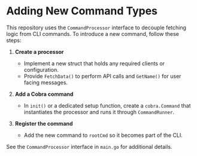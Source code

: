 # Adding New Command Types

This repository uses the `CommandProcessor` interface to decouple fetching logic from CLI commands. To introduce a new command, follow these steps:

1. **Create a processor**
   - Implement a new struct that holds any required clients or configuration.
   - Provide `FetchData()` to perform API calls and `GetName()` for user facing messages.

2. **Add a Cobra command**
   - In `init()` or a dedicated setup function, create a `cobra.Command` that instantiates the processor and runs it through `CommandRunner`.

3. **Register the command**
   - Add the new command to `rootCmd` so it becomes part of the CLI.

See the `CommandProcessor` interface in `main.go` for additional details.
